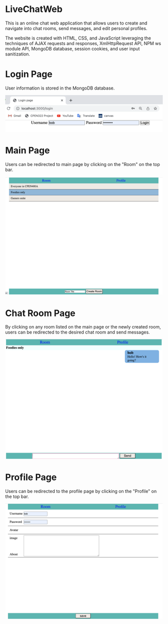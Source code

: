 # LiveChatWeb

This is an online chat web application that allows users to create and navigate into chat rooms, send messages, and edit personal profiles.

The website is created with HTML, CSS, and JavaScript leveraging the techniques of AJAX requests and responses, XmlHttpRequest API, NPM ws module API, MongoDB database, session cookies, and user input sanitization.

# Login Page
User information is stored in the MongoDB database.

![image](https://github.com/ChunhaoZhu/LiveChatWeb/blob/main/img/Screen%20Shot%202022-01-19%20at%203.24.15%20PM.png)

# Main Page
Users can be redirected to main page by clicking on the "Room" on the top bar.

![image](https://github.com/ChunhaoZhu/LiveChatWeb/blob/main/img/Screen%20Shot%202022-01-19%20at%203.24.54%20PM.png)

# Chat Room Page
By clicking on any room listed on the main page or the newly created room, users can be redirected to the desired chat room and send messages.

![image](https://github.com/ChunhaoZhu/LiveChatWeb/blob/main/img/Screen%20Shot%202022-01-19%20at%203.26.39%20PM.png)

# Profile Page
Users can be redirected to the profile page by clicking on the "Profile" on the top bar.

![image](https://github.com/ChunhaoZhu/LiveChatWeb/blob/main/img/Screen%20Shot%202022-01-19%20at%203.26.55%20PM.png)

